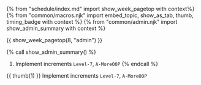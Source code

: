 {% from "schedule/index.md" import show_week_pagetop with context%}
{% from "common/macros.njk" import embed_topic, show_as_tab, thumb, timing_badge with context %}
{% from "common/admin.njk" import show_admin_summary with context %}

{{ show_week_pagetop(8, "admin") }}

{% call show_admin_summary() %}
1. Implement increments `Level-7`, `A-MoreOOP`
{% endcall %}

{{ thumb(1) }}  Implement increments `Level-7`, `A-MoreOOP`

<div class="indented">
<include src="dukeFragment.md" boilerplate var-displacement="../.." var-header="**`Level-7`: Save**" var-fragment="text.md#level7" />
<include src="dukeFragment.md" boilerplate var-displacement="../.." var-header="**`A-MoreOOP`: More OOP**" var-fragment="extensions.mbdf#A-MoreOOP" />
</div>
